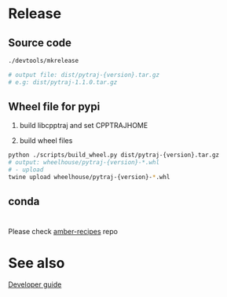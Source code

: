# Release

## Source code
```bash
./devtools/mkrelease

# output file: dist/pytraj-{version}.tar.gz
# e.g: dist/pytraj-1.1.0.tar.gz
```

## Wheel file for pypi

1. build libcpptraj and set CPPTRAJHOME

2. build wheel files
```bash
python ./scripts/build_wheel.py dist/pytraj-{version}.tar.gz
# output: wheelhouse/pytraj-{version}-*.whl
# - upload
twine upload wheelhouse/pytraj-{version}-*.whl
```

## conda
#
Please check [amber-recipes](https://github.com/Amber-MD/amber-recipes/tree/master/pytraj) repo

# See also

[Developer guide](http://amber-md.github.io/pytraj/latest/developer_guide.html)

